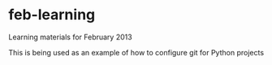 feb-learning
============

Learning materials for February 2013

This is being used as an example of how to configure git for Python projects
